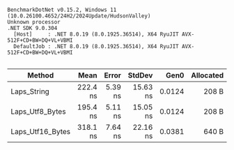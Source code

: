 ```

BenchmarkDotNet v0.15.2, Windows 11 (10.0.26100.4652/24H2/2024Update/HudsonValley)
Unknown processor
.NET SDK 9.0.304
  [Host]     : .NET 8.0.19 (8.0.1925.36514), X64 RyuJIT AVX-512F+CD+BW+DQ+VL+VBMI
  DefaultJob : .NET 8.0.19 (8.0.1925.36514), X64 RyuJIT AVX-512F+CD+BW+DQ+VL+VBMI


```
| Method           | Mean     | Error   | StdDev   | Gen0   | Allocated |
|----------------- |---------:|--------:|---------:|-------:|----------:|
| Laps_String      | 222.4 ns | 5.39 ns | 15.63 ns | 0.0124 |     208 B |
| Laps_Utf8_Bytes  | 195.4 ns | 5.11 ns | 15.05 ns | 0.0124 |     208 B |
| Laps_Utf16_Bytes | 318.1 ns | 7.64 ns | 22.16 ns | 0.0381 |     640 B |

